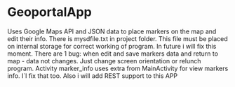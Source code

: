 # GeoportalApp
Uses Google Maps API and JSON data to place markers on the map and edit their info.
There is mysdfile.txt in project folder. This file must be placed on internal storage for correct working of program.
In future i will fix this moment.
There are 1 bug: when edit and save markers data and return to map - data not changes. Just change screen orientation or relunch program. Activity marker_info uses extra from MainActivity for view markers info. I`l fix that too.
Also i will add REST support to this APP
